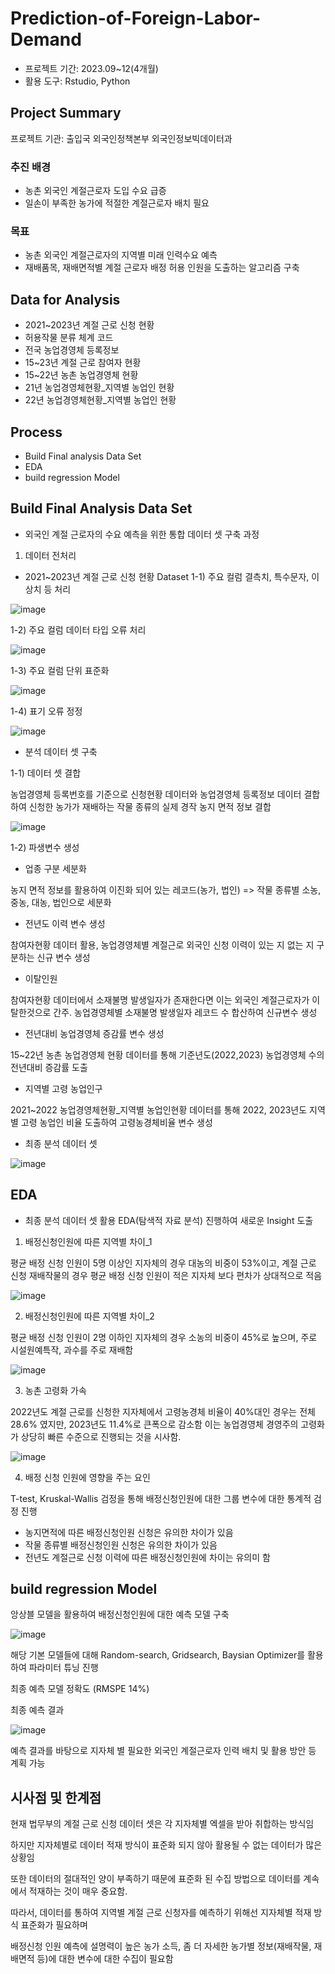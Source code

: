 # Prediction-of-Foreign-Labor-Demand
- 프로젝트 기간: 2023.09~12(4개월)
- 활용 도구: Rstudio, Python 
## Project Summary

프로젝트 기관: 출입국 외국인정책본부 외국인정보빅데이터과

### 추진 배경

- 농촌 외국인 계절근로자 도입 수요 급증
- 일손이 부족한 농가에 적절한 계절근로자 배치 필요

### 목표

- 농촌 외국인 계절근로자의 지역별 미래 인력수요 예측
- 재배품목, 재배면적별 계절 근로자 배정 허용 인원을 도출하는 알고리즘 구축
 
## Data for Analysis

- 2021~2023년 계절 근로 신청 현황
- 허용작물 분류 체계 코드
- 전국 농업경영체 등록정보
- 15~23년 계절 근로 참여자 현황
- 15~22년 농촌 농업경영체 현황
- 21년 농업경영체현황_지역별 농업인 현황
- 22년 농업경영체현황_지역별 농업인 현황

## Process

- Build Final analysis Data Set
- EDA
- build regression Model

## Build Final Analysis Data Set

- 외국인 계절 근로자의 수요 예측을 위한 통합 데이터 셋 구축 과정

1) 데이터 전처리

- 2021~2023년 계절 근로 신청 현황 Dataset
1-1) 주요 컬럼 결측치, 특수문자, 이상치 등 처리

![image](https://github.com/TaewonEum/Prediction-of-Foreign-Labor-Demand/assets/104436260/80d03445-9dd5-4ef2-8dd7-3e85811ec459)

1-2) 주요 컬럼 데이터 타입 오류 처리

![image](https://github.com/TaewonEum/Prediction-of-Foreign-Labor-Demand/assets/104436260/2da62f5b-4445-4a9d-8e31-baf6b3463751)

1-3) 주요 컬럼 단위 표준화

![image](https://github.com/TaewonEum/Prediction-of-Foreign-Labor-Demand/assets/104436260/0b13886d-6668-4073-80da-43dcb4788ed2)

1-4) 표기 오류 정정

![image](https://github.com/TaewonEum/Prediction-of-Foreign-Labor-Demand/assets/104436260/4d7beb6c-926c-46b6-b98e-e794c609c0ba)

- 분석 데이터 셋 구축

1-1) 데이터 셋 결합

농업경영체 등록번호를 기준으로 신청현황 데이터와 농업경영체 등록정보 데이터 결합하여 신청한 농가가 재배하는 작물 종류의 실제 경작 농지 면적 정보 결합

![image](https://github.com/TaewonEum/Prediction-of-Foreign-Labor-Demand/assets/104436260/72b555e4-532e-4229-b8ad-bd31ed6529d8)

1-2) 파생변수 생성

- 업종 구분 세분화

농지 면적 정보를 활용하여 이진화 되어 있는 레코드(농가, 법인) => 작물 종류별 소농, 중농, 대농, 법인으로 세분화

- 전년도 이력 변수 생성

참여자현황 데이터 활용, 농업경영체별 계절근로 외국인 신청 이력이 있는 지 없는 지 구분하는 신규 변수 생성

- 이탈인원

참여자현황 데이터에서 소재불명 발생일자가 존재한다면 이는 외국인 계절근로자가 이탈한것으로 간주. 농업경영체별 소재불명 발생일자 레코드 수 합산하여 신규변수 생성

- 전년대비 농업경영체 증감률 변수 생성

15~22년 농촌 농업경영체 현황 데이터를 통해 기준년도(2022,2023) 농업경영체 수의 전년대비 증감률 도출

- 지역별 고령 농업인구

2021~2022 농업경영체현황_지역별 농업인현황 데이터를 통해 2022, 2023년도 지역별 고령 농업인 비율 도출하여 고령농경체비율 변수 생성

- 최종 분석 데이터 셋

![image](https://github.com/TaewonEum/Prediction-of-Foreign-Labor-Demand/assets/104436260/ccb4d1e7-3299-4f16-a43a-bdadb8db7a81)


## EDA

- 최종 분석 데이터 셋 활용 EDA(탐색적 자료 분석) 진행하여 새로운 Insight 도출

1) 배정신청인원에 따른 지역별 차이_1

평균 배정 신청 인원이 5명 이상인 지자체의 경우 대농의 비중이 53%이고, 계절 근로 신청 재배작물의 경우 평균 배정 신청 인원이 적은 지자체 보다 편차가 상대적으로 적음

![image](https://github.com/TaewonEum/Prediction-of-Foreign-Labor-Demand/assets/104436260/57833ce1-d578-4671-a2a4-cb99b25724e8)

2) 배정신청인원에 따른 지역별 차이_2

평균 배정 신청 인원이 2명 이하인 지자체의 경우 소농의 비중이 45%로 높으며, 주로 시설원예특작, 과수를 주로 재배함

![image](https://github.com/TaewonEum/Prediction-of-Foreign-Labor-Demand/assets/104436260/fabffc70-d0c6-42cb-9a63-eeefaf4905cc)

3) 농촌 고령화 가속

2022년도 계절 근로를 신청한 지자체에서 고령농경체 비율이 40%대인 경우는 전체 28.6% 였지만, 2023년도 11.4%로 큰폭으로 감소함 이는 농업경영체 경영주의 고령화가 상당히 빠른 수준으로 진행되는 것을 시사함.

![image](https://github.com/TaewonEum/Prediction-of-Foreign-Labor-Demand/assets/104436260/c8ffc6f8-d26c-499f-8a3a-b6079e02b835)

4) 배정 신청 인원에 영향을 주는 요인

T-test, Kruskal-Wallis 검정을 통해 배정신청인원에 대한 그룹 변수에 대한 통계적 검정 진행

- 농지면적에 따른 배정신청인원 신청은 유의한 차이가 있음
- 작물 종류별 배정신청인원 신청은 유의한 차이가 있음
- 전년도 계절근로 신청 이력에 따른 배정신청인원에 차이는 유의미 함

## build regression Model

앙상블 모델을 활용하여 배정신청인원에 대한 예측 모델 구축

![image](https://github.com/TaewonEum/Prediction-of-Foreign-Labor-Demand/assets/104436260/77e7c935-4215-4591-93af-27556ae4c896)

해당 기본 모델들에 대해 Random-search, Gridsearch, Baysian Optimizer를 활용하여 파라미터 튜닝 진행

최종 예측 모델 정확도 (RMSPE 14%)

최종 예측 결과

![image](https://github.com/TaewonEum/Prediction-of-Foreign-Labor-Demand/assets/104436260/f76b5e91-6892-4480-ab2b-17b9a43ae21a)

예측 결과를 바탕으로 지자체 별 필요한 외국인 계절근로자 인력 배치 및 활용 방안 등 계획 가능

## 시사점 및 한계점

현재 법무부의 계절 근로 신청 데이터 셋은 각 지자체별 엑셀을 받아 취합하는 방식임

하지만 지자체별로 데이터 적재 방식이 표준화 되지 않아 활용될 수 없는 데이터가 많은 상황임

또한 데이터의 절대적인 양이 부족하기 때문에 표준화 된 수집 방법으로 데이터를 계속에서 적재하는 것이 매우 중요함.

따라서, 데이터를 통하여 지역별 계절 근로 신청자를 예측하기 위해선 지자체별 적재 방식 표준화가 필요하며

배정신청 인원 예측에 설명력이 높은 농가 소득, 좀 더 자세한 농가별 정보(재배작물, 재배면적 등)에 대한 변수에 대한 수집이 필요함
